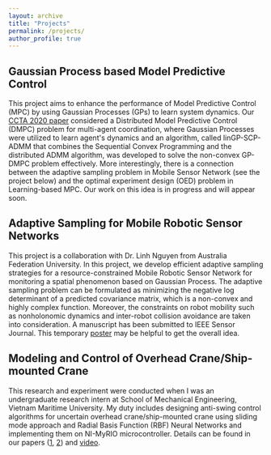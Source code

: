 ```yaml
---
layout: archive
title: "Projects"
permalink: /projects/
author_profile: true
---
```


## Gaussian Process based  Model Predictive Control
<!-- ![](../images/ccta.png) -->

This project aims to enhance the performance of Model Predictive Control (MPC) by using Gaussian Processes (GPs) to learn system dynamics. Our [CCTA 2020 paper](https://ieeexplore.ieee.org/abstract/document/9206390) considered a Distributed Model Predictive Control (DMPC) problem for multi-agent coordination, where Gaussian Processes were utilized to learn agent's dynamics and an algorithm, called linGP-SCP-ADMM that combines the Sequential Convex Programming and the distributed ADMM algorithm, was developed to solve the non-convex GP-DMPC problem effectively. More interestingly, there is a connection between the adaptive sampling problem in Mobile Sensor Network (see the project below) and the optimal experiment design (OED) problem in Learning-based MPC. Our work on this idea is in progress and will appear soon.

## Adaptive Sampling for Mobile Robotic Sensor Networks
<!-- ![](../images/mrsn.png) -->

This project is a collaboration with Dr. Linh Nguyen from Australia Federation University. In this project, we develop efficient adaptive sampling strategies for a resource-constrained Mobile Robotic Sensor Network for monitoring a spatial phenomenon based on Gaussian Process. The adaptive sampling problem can be formulated as minimizing the negative log determinant of a predicted covariance matrix, which is a non-convex and highly complex function. Moreover, the constraints on robot mobility such as nonholonomic dynamics and inter-robot collision avoidance are taken into consideration. A manuscript has been submitted to IEEE Sensor Journal. This temporary [poster](../files/MRSN_poster.pdf) may be helpful to get the overall idea.

## Modeling and Control of Overhead Crane/Ship-mounted Crane

This research and experiment were conducted when I was an undergraduate research intern at School of Mechanical Engineering, Vietnam Maritime University. My duty includes designing anti-swing control algorithms for uncertain overhead crane/ship-mounted crane using sliding mode approach and Radial Basis Function (RBF) Neural Networks and implementing them on NI-MyRIO microcontroller. Details can be found in our papers ([1](https://www.sciencedirect.com/science/article/abs/pii/S0888327018302322), [2](https://link.springer.com/article/10.1007/s11633-019-1174-y)) and [video](https://www.youtube.com/watch?v=ZlF37IZh89Q).
